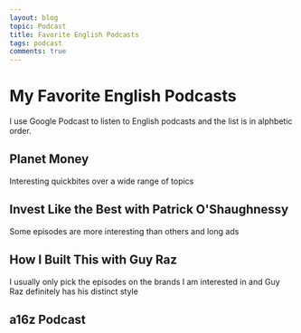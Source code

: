 ```yaml
---
layout: blog
topic: Podcast
title: Favorite English Podcasts
tags: podcast
comments: true
---
```


# My Favorite English Podcasts

I use Google Podcast to listen to English podcasts and the list is in alphbetic order.

## Planet Money
Interesting quickbites over a wide range of topics

## Invest Like the Best with Patrick O'Shaughnessy
Some episodes are more interesting than others and long ads

## How I Built This with Guy Raz
I usually only pick the episodes on the brands I am interested in and Guy Raz definitely has his distinct style

## a16z Podcast
